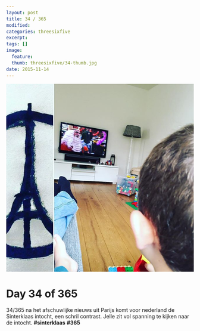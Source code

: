 ```yaml
---
layout: post
title: 34 / 365
modified:
categories: threesixfive
excerpt:
tags: []
image:
  feature: 
  thumb: threesixfive/34-thumb.jpg
date: 2015-11-14
---
```


![34](/images/threesixfive/34.jpg)

# Day 34 of 365

34/365 na het afschuwlijke nieuws uit Parijs komt voor nederland de Sinterklaas intocht, een schril contrast. Jelle zit vol spanning te kijken naar de intocht. **\#sinterklaas** **\#365**
